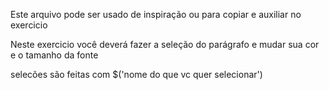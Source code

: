 Este arquivo pode ser usado de inspiração ou para copiar e auxiliar no exercicio

Neste exercicio você deverá fazer a seleção do parágrafo e mudar sua cor e o tamanho da fonte

selecões são feitas com $('nome do que vc quer selecionar')
